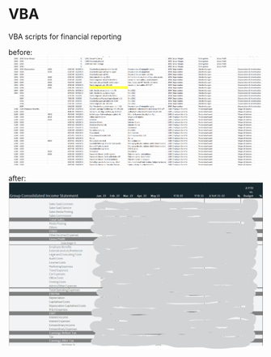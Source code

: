 # VBA
VBA scripts for financial reporting 


before:
![alt text](https://github.com/vslgrf86/vba/blob/main/before.png?raw=true)

after:
![alt text](https://github.com/vslgrf86/vba/blob/main/after.png?raw=true)
